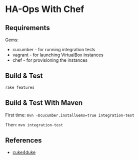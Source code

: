 HA-Ops With Chef
================

Requirements
------------

Gems:
* cucumber - for running integration tests
* vagrant - for launching VirtualBox instances
* chef - for provisioning the instances

Build & Test
------------

`rake features`

Build & Test With Maven
-----------------------

First time:
`mvn -Dcucumber.installGems=true integration-test`

Then:
`mvn integration-test`

References
----------

* [cuke4duke](https://github.com/aslakhellesoy/cuke4duke/wiki/maven)

